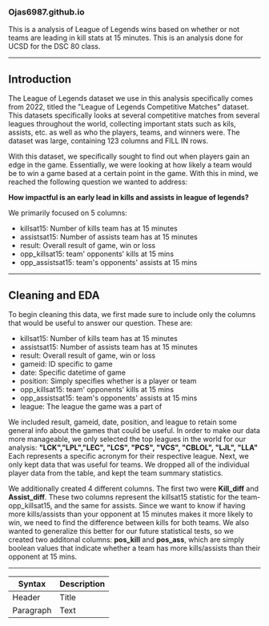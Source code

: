 ### Ojas6987.github.io
This is a analysis of League of Legends wins based on whether or not teams are leading in kill stats at 15 minutes. This is an analysis done for UCSD for the DSC 80 class.

---

## Introduction
The League of Legends dataset we use in this analysis specifically comes from 2022, titled the "League of Legends Competitive Matches" dataset. This datasets specifically looks at several competitive matches from several leagues throughout the world, collecting important stats such as kils, assists, etc. as well as who the players, teams, and winners were. The dataset was large, containing 123 columns and FILL IN rows.

With this dataset, we specifically sought to find out when players gain an edge in the game. Essentially, we were looking at how likely a team would be to win a game based at a certain point in the game. With this in mind, we reached the following question we wanted to address:

**How impactful is an early lead in kills and assists in league of legends?**

We primarily focused on 5 columns:
- killsat15: Number of kills team has at 15 minutes
- assistsat15: Number of assists team has at 15 minutes
- result: Overall result of game, win or loss
- opp_killsat15: team' opponents' kills at 15 mins
- opp_assistsat15: team's opponents' assists at 15 mins

---

## Cleaning and EDA ##
To begin cleaning this data, we first made sure to include only the columns that would be useful to answer our question. These are:
- killsat15: Number of kills team has at 15 minutes
- assistsat15: Number of assists team has at 15 minutes
- result: Overall result of game, win or loss
- gameid: ID specific to game
- date: Specific datetime of game
- position: Simply specifies whether is a player or team
- opp_killsat15: team' opponents' kills at 15 mins
- opp_assistsat15: team's opponents' assists at 15 mins
- league: The league the game was a part of 

We included result, gameid, date, position, and league to retain some general info about the games that could be useful. In order to make our data more manageable, we only selected the top leagues in the world for our analysis: 
**"LCK","LPL","LEC", "LCS", "PCS", "VCS", "CBLOL", "LJL", "LLA"**
Each represents a specific acronym for their respective league. Next, we only kept data that was useful for teams. We dropped all of the individual player data from the table, and kept the team summary statistics. 

We additionally created 4 different columns. The first two were **Kill_diff** and **Assist_diff**. These two columns represent the killsat15 statistic for the team-opp_killsat15, and the same for assists. Since we want to know if having more kills/assists than your opponent at 15 minutes makes it more likely to win, we need to find the difference between kills for both teams. We also wanted to generalize this better for our future statistical tests, so we created two additonal columns: **pos_kill** and **pos_ass**, which are simply boolean values that indicate whether a team has more kills/assists than their opponent at 15 mins.

---

| Syntax | Description |
| ----------- | ----------- |
| Header | Title |
| Paragraph | Text |


